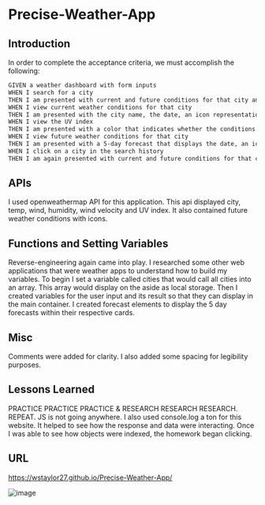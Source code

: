 # Precise-Weather-App

## Introduction

In order to complete the acceptance criteria, we must accomplish the following:

```md
GIVEN a weather dashboard with form inputs
WHEN I search for a city
THEN I am presented with current and future conditions for that city and that city is added to the search history
WHEN I view current weather conditions for that city
THEN I am presented with the city name, the date, an icon representation of weather conditions, the temperature, the humidity, the wind speed, and the UV index
WHEN I view the UV index
THEN I am presented with a color that indicates whether the conditions are favorable, moderate, or severe
WHEN I view future weather conditions for that city
THEN I am presented with a 5-day forecast that displays the date, an icon representation of weather conditions, the temperature, the wind speed, and the humidity
WHEN I click on a city in the search history
THEN I am again presented with current and future conditions for that city
```

## APIs

I used openweathermap API for this application. This api displayed city, temp, wind, humidity, wind velocity and UV index. It also contained future weather conditions with icons.

## Functions and Setting Variables
 
Reverse-engineering again came into play. I researched some other web applications that were weather apps to understand how to build my variables. To begin I set a variable called cities that would call all cities into an array. This array would display on the aside as local storage. Then I created variables for the user input and its result so that they can display in the main container. I created forecast elements to display the 5 day forecasts within their respective cards.


## Misc
  
Comments were added for clarity. I also added some spacing for legibility purposes.

## Lessons Learned

PRACTICE PRACTICE PRACTICE & RESEARCH RESEARCH RESEARCH. REPEAT. JS is not going anywhere. I also used console.log a ton for this website. It helped to see how the response and data were interacting. Once I was able to see how objects were indexed, the homework began clicking.

## URL

https://wstaylor27.github.io/Precise-Weather-App/

![image](https://user-images.githubusercontent.com/54382901/133535863-f1d219a5-0661-4c85-a5bb-f703ba761583.png)
